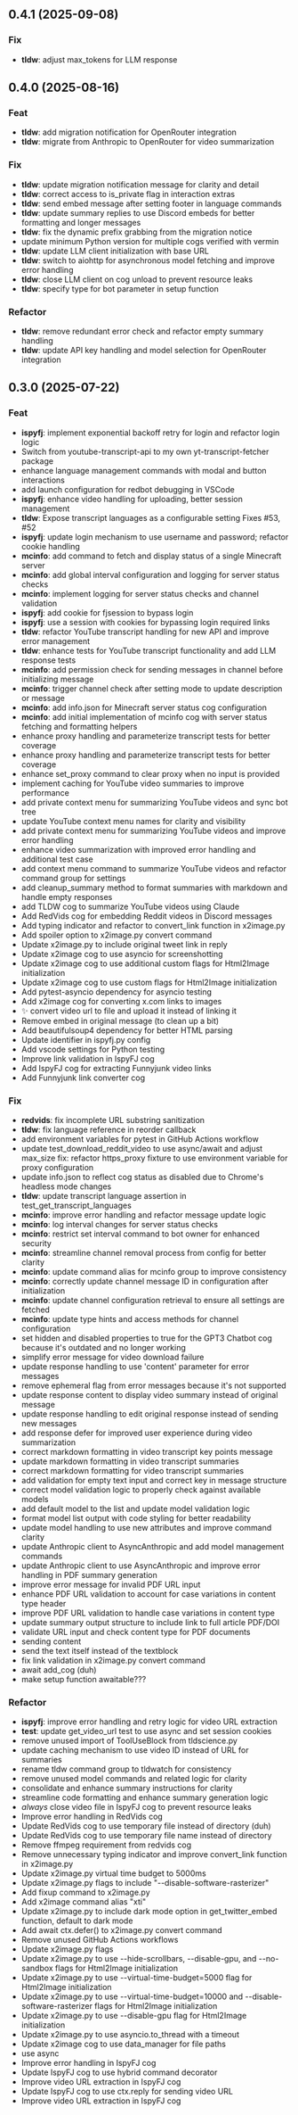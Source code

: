 ## 0.4.1 (2025-09-08)

### Fix

- **tldw**: adjust max_tokens for LLM response

## 0.4.0 (2025-08-16)

### Feat

- **tldw**: add migration notification for OpenRouter integration
- **tldw**: migrate from Anthropic to OpenRouter for video summarization

### Fix

- **tldw**: update migration notification message for clarity and detail
- **tldw**: correct access to is_private flag in interaction extras
- **tldw**: send embed message after setting footer in language commands
- **tldw**: update summary replies to use Discord embeds for better formatting and longer messages
- **tldw**: fix the dynamic prefix grabbing from the migration notice
- update minimum Python version for multiple cogs verified with vermin
- **tldw**: update LLM client initialization with base URL
- **tldw**: switch to aiohttp for asynchronous model fetching and improve error handling
- **tldw**: close LLM client on cog unload to prevent resource leaks
- **tldw**: specify type for bot parameter in setup function

### Refactor

- **tldw**: remove redundant error check and refactor empty summary handling
- **tldw**: update API key handling and model selection for OpenRouter integration

## 0.3.0 (2025-07-22)

### Feat

- **ispyfj**: implement exponential backoff retry for login and refactor login logic
- Switch from youtube-transcript-api to my own yt-transcript-fetcher package
- enhance language management commands with modal and button interactions
- add launch configuration for redbot debugging in VSCode
- **ispyfj**: enhance video handling for uploading, better session management
- **tldw**: Expose transcript languages as a configurable setting Fixes #53, #52
- **ispyfj**: update login mechanism to use username and password; refactor cookie handling
- **mcinfo**: add command to fetch and display status of a single Minecraft server
- **mcinfo**: add global interval configuration and logging for server status checks
- **mcinfo**: implement logging for server status checks and channel validation
- **ispyfj**: add cookie for fjsession to bypass login
- **ispyfj**: use a session with cookies for bypassing login required links
- **tldw**: refactor YouTube transcript handling for new API and improve error management
- **tldw**: enhance tests for YouTube transcript functionality and add LLM response tests
- **mcinfo**: add permission check for sending messages in channel before initializing message
- **mcinfo**: trigger channel check after setting mode to update description or message
- **mcinfo**: add info.json for Minecraft server status cog configuration
- **mcinfo**: add initial implementation of mcinfo cog with server status fetching and formatting helpers
- enhance proxy handling and parameterize transcript tests for better coverage
- enhance proxy handling and parameterize transcript tests for better coverage
- enhance set_proxy command to clear proxy when no input is provided
- implement caching for YouTube video summaries to improve performance
- add private context menu for summarizing YouTube videos and sync bot tree
- update YouTube context menu names for clarity and visibility
- add private context menu for summarizing YouTube videos and improve error handling
- enhance video summarization with improved error handling and additional test case
- add context menu command to summarize YouTube videos and refactor command group for settings
- add cleanup_summary method to format summaries with markdown and handle empty responses
- add TLDW cog to summarize YouTube videos using Claude
- Add RedVids cog for embedding Reddit videos in Discord messages
- Add typing indicator and refactor to convert_link function in x2image.py
- Add spoiler option to x2image.py convert command
- Update x2image.py to include original tweet link in reply
- Update x2image cog to use asyncio for screenshotting
- Update x2image cog to use additional custom flags for Html2Image initialization
- Update x2image cog to use custom flags for Html2Image initialization
- Add pytest-asyncio dependency for asyncio testing
- Add x2image cog for converting x.com links to images
- :sparkles: convert video url to file and upload it instead of linking it
- Remove embed in original message (to clean up a bit)
- Add beautifulsoup4 dependency for better HTML parsing
- Update identifier in ispyfj.py config
- Add vscode settings for Python testing
- Improve link validation in IspyFJ cog
- Add IspyFJ cog for extracting Funnyjunk video links
- Add Funnyjunk link converter cog

### Fix

- **redvids**: fix incomplete URL substring sanitization
- **tldw**: fix language reference in reorder callback
- add environment variables for pytest in GitHub Actions workflow
- update test_download_reddit_video to use async/await and adjust max_size fix: refactor https_proxy fixture to use environment variable for proxy configuration
- update info.json to reflect cog status as disabled due to Chrome's headless mode changes
- **tldw**: update transcript language assertion in test_get_transcript_languages
- **mcinfo**: improve error handling and refactor message update logic
- **mcinfo**: log interval changes for server status checks
- **mcinfo**: restrict set interval command to bot owner for enhanced security
- **mcinfo**: streamline channel removal process from config for better clarity
- **mcinfo**: update command alias for mcinfo group to improve consistency
- **mcinfo**: correctly update channel message ID in configuration after initialization
- **mcinfo**: update channel configuration retrieval to ensure all settings are fetched
- **mcinfo**: update type hints and access methods for channel configuration
- set hidden and disabled properties to true for the GPT3 Chatbot cog because it's outdated and no longer working
- simplify error message for video download failure
- update response handling to use 'content' parameter for error messages
- remove ephemeral flag from error messages because it's not supported
- update response content to display video summary instead of original message
- update response handling to edit original response instead of sending new messages
- add response defer for improved user experience during video summarization
- correct markdown formatting in video transcript key points message
- update markdown formatting in video transcript summaries
- correct markdown formatting for video transcript summaries
- add validation for empty text input and correct key in message structure
- correct model validation logic to properly check against available models
- add default model to the list and update model validation logic
- format model list output with code styling for better readability
- update model handling to use new attributes and improve command clarity
- update Anthropic client to AsyncAnthropic and add model management commands
- update Anthropic client to use AsyncAnthropic and improve error handling in PDF summary generation
- improve error message for invalid PDF URL input
- enhance PDF URL validation to account for case variations in content type header
- improve PDF URL validation to handle case variations in content type
- update summary output structure to include link to full article PDF/DOI
- validate URL input and check content type for PDF documents
- sending content
- send the text itself instead of the textblock
- fix link validation in x2image.py convert command
- await add_cog (duh)
- make setup function awaitable???

### Refactor

- **ispyfj**: improve error handling and retry logic for video URL extraction
- **test**: update get_video_url test to use async and set session cookies
- remove unused import of ToolUseBlock from tldscience.py
- update caching mechanism to use video ID instead of URL for summaries
- rename tldw command group to tldwatch for consistency
- remove unused model commands and related logic for clarity
- consolidate and enhance summary instructions for clarity
- streamline code formatting and enhance summary generation logic
- *always* close video file in IspyFJ cog to prevent resource leaks
- Improve error handling in RedVids cog
- Update RedVids cog to use temporary file instead of directory (duh)
- Update RedVids cog to use temporary file name instead of directory
- Remove ffmpeg requirement from redvids cog
- Remove unnecessary typing indicator and improve convert_link function in x2image.py
- Update x2image.py virtual time budget to 5000ms
- Update x2image.py flags to include "--disable-software-rasterizer"
- Add fixup command to x2image.py
- Add x2image command alias "xti"
- Update x2image.py to include dark mode option in get_twitter_embed function, default to dark mode
- Add await ctx.defer() to x2image.py convert command
- Remove unused GitHub Actions workflows
- Update x2image.py flags
- Update x2image.py to use --hide-scrollbars, --disable-gpu, and --no-sandbox flags for Html2Image initialization
- Update x2image.py to use --virtual-time-budget=5000 flag for Html2Image initialization
- Update x2image.py to use --virtual-time-budget=10000 and --disable-software-rasterizer flags for Html2Image initialization
- Update x2image.py to use --disable-gpu flag for Html2Image initialization
- Update x2image.py to use asyncio.to_thread with a timeout
- Update x2image cog to use data_manager for file paths
- use async
- Improve error handling in IspyFJ cog
- Update IspyFJ cog to use hybrid command decorator
- Improve video URL extraction in IspyFJ cog
- Update IspyFJ cog to use ctx.reply for sending video URL
- Improve video URL extraction in IspyFJ cog
